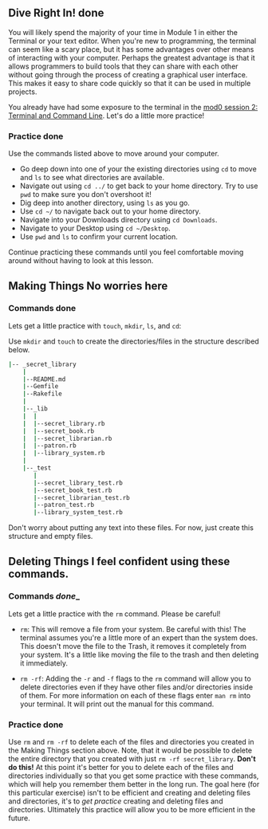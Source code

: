 ## Dive Right In! __done__

You will likely spend the majority of your time in Module 1 in either the Terminal or your text editor. When you're new to programming, the terminal can seem like a scary place, but it has some advantages over other means of interacting with your computer. Perhaps the greatest advantage is that it allows programmers to build tools that they can share with each other without going through the process of creating a graphical user interface. This makes it easy to share code quickly so that it can be used in multiple projects.

You already have had some exposure to the terminal in the [mod0 session 2: Terminal and Command Line](http://mod0.turing.io/session2/#terminal-and-command-line). Let's do a little more practice!

### Practice  __done__

Use the commands listed above to move around your computer.

* Go deep down into one of your the existing directories using `cd` to move and `ls` to see what directories are available.
* Navigate out using `cd ../` to get back to your home directory. Try to use `pwd` to make sure you don't overshoot it!
* Dig deep into another directory, using `ls` as you go.
* Use `cd ~/` to navigate back out to your home directory.
* Navigate into your Downloads directory using `cd Downloads`.
* Navigate to your Desktop using `cd ~/Desktop`.
* Use `pwd` and `ls` to confirm your current location.

Continue practicing these commands until you feel comfortable moving around without having to look at this lesson.

## Making Things __No worries here__

### Commands __done__

Lets get a little practice with `touch`, `mkdir`, `ls`, and `cd`:

Use `mkdir` and `touch` to create the directories/files in the structure described below.

```sh
|-- _secret_library
    |
    |--README.md
    |--Gemfile
    |--Rakefile
    |
    |--_lib
    |  |
    |  |--secret_library.rb
    |  |--secret_book.rb
    |  |--secret_librarian.rb
    |  |--patron.rb
    |  |--library_system.rb
    |
    |--_test
       |
       |--secret_library_test.rb
       |--secret_book_test.rb
       |--secret_librarian_test.rb
       |--patron_test.rb
       |--library_system_test.rb
```     

Don't worry about putting any text into these files. For now, just create this structure and empty files.

## Deleting Things __I feel confident using these commands.__

### Commands _done__

Lets get a little practice with the `rm` command. Please be careful!

* `rm`: This will remove a file from your system. Be careful with this! The terminal assumes you're a little more of an expert than the system does. This doesn't move the file to the Trash, it removes it completely from your system. It's a little like moving the file to the trash and then deleting it immediately.

* `rm -rf`: Adding the `-r` and `-f` flags to the `rm` command will allow you to delete directories even if they have other files and/or directories inside of them. For more information on each of these flags enter `man rm` into your terminal. It will print out the manual for this command.

### Practice __done__

Use `rm` and `rm -rf` to delete each of the files and directories you created in the Making Things section above. Note, that it would be possible to delete the entire directory that you created with just `rm -rf secret_library`. **Don't do this!** At this point it's better for you to delete each of the files and directories individually so that you get some practice with these commands, which will help you remember them better in the long run. The goal here (for this particular exercise) isn't to be efficient and creating and deleting files and directories, it's to *get practice* creating and deleting files and directories. Ultimately this practice will allow you to be more efficient in the future.
